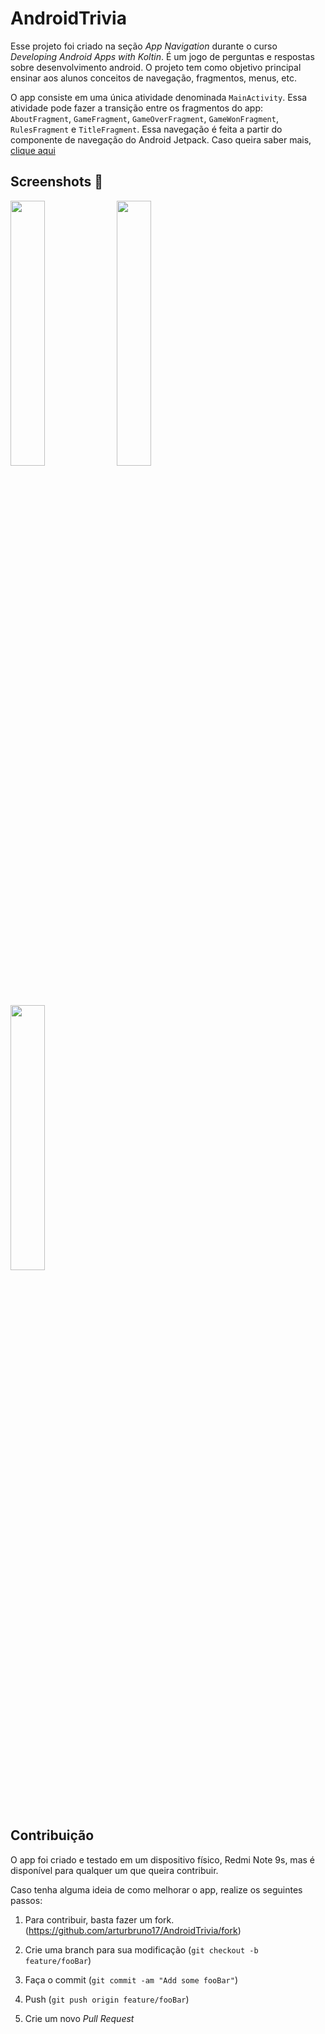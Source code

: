 # AndroidTrivia
Esse projeto foi criado na seção *App Navigation* durante o curso *Developing Android Apps with Koltin*. É um jogo de perguntas e respostas sobre desenvolvimento android.
O projeto tem como objetivo principal ensinar aos alunos conceitos de navegação, fragmentos, menus, etc.

O app consiste em uma única atividade denominada ```MainActivity```. Essa atividade pode fazer a transição entre os fragmentos do app: ```AboutFragment```,
```GameFragment```, ```GameOverFragment```, ```GameWonFragment```, ```RulesFragment``` e ```TitleFragment```. Essa navegação é feita a partir do componente de 
navegação do Android Jetpack. Caso queira saber mais, [clique aqui](https://developer.android.com/guide/navigation?hl=pt-br)

## Screenshots 📱
<img src="https://user-images.githubusercontent.com/59144771/102722236-8666f780-42de-11eb-8b85-724ff0a1917f.jpg" width="33%"></img> 
<img src="https://user-images.githubusercontent.com/59144771/102722240-8c5cd880-42de-11eb-9e2a-88b22f740e14.jpg" width="33%"></img> 
<img src="https://user-images.githubusercontent.com/59144771/102722243-9252b980-42de-11eb-9cf7-c216c4d3fdf0.jpg" width="33%"></img>

## Contribuição
O app foi criado e testado em um dispositivo físico, Redmi Note 9s, mas é disponível para qualquer um que queira contribuir.

Caso tenha alguma ideia de como melhorar o app, realize os seguintes passos:

1. Para contribuir, basta fazer um fork. 
(<https://github.com/arturbruno17/AndroidTrivia/fork>)

2. Crie uma branch para sua modificação
(`git checkout -b feature/fooBar`)

3. Faça o commit
(`git commit -am "Add some fooBar"`)

4. Push
(`git push origin feature/fooBar`)

5. Crie um novo *Pull Request*
